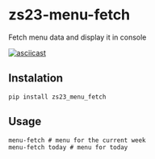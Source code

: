 # zs23-menu-fetch
Fetch menu data and display it in console

[![asciicast](https://asciinema.org/a/8wigqd4tuw53bp7808lvcvkgu.png)](https://asciinema.org/a/8wigqd4tuw53bp7808lvcvkgu)

## Instalation
```
pip install zs23_menu_fetch
```

## Usage
```
menu-fetch # menu for the current week
menu-fetch today # menu for today
```

